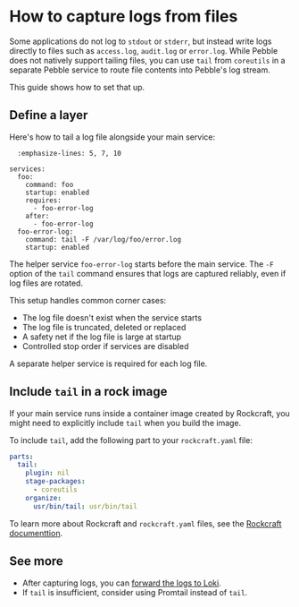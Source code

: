 # How to capture logs from files

Some applications do not log to `stdout` or `stderr`, but instead write logs directly to
files such as `access.log`, `audit.log` or `error.log`. While Pebble does not natively
support tailing files, you can use `tail` from `coreutils` in a separate Pebble service
to route file contents into Pebble's log stream.

This guide shows how to set that up.

## Define a layer

Here's how to tail a log file alongside your main service:

```{code-block} yaml
  :emphasize-lines: 5, 7, 10

services:
  foo:
    command: foo
    startup: enabled
    requires:
      - foo-error-log
    after:
      - foo-error-log
  foo-error-log:
    command: tail -F /var/log/foo/error.log
    startup: enabled
```

The helper service `foo-error-log` starts before the main service.
The `-F` option of the `tail` command ensures that logs are captured reliably,
even if log files are rotated.

This setup handles common corner cases:
- The log file doesn't exist when the service starts
- The log file is truncated, deleted or replaced
- A safety net if the log file is large at startup
- Controlled stop order if services are disabled

A separate helper service is required for each log file.

## Include `tail` in a rock image

If your main service runs inside a container image created by Rockcraft,
you might need to explicitly include `tail` when you build the image.

To include `tail`, add the following part to your `rockcraft.yaml` file:

```yaml
parts:
  tail:
    plugin: nil
    stage-packages:
      - coreutils
    organize:
      usr/bin/tail: usr/bin/tail
```

To learn more about Rockcraft and `rockcraft.yaml` files, see the
[Rockcraft documenttion](https://documentation.ubuntu.com/rockcraft/en/stable/).

## See more

- After capturing logs, you can [forward the logs to Loki](./forward-logs-to-loki).
- If `tail` is insufficient, consider using Promtail instead of `tail`.
